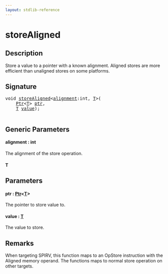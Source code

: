 ```yaml
---
layout: stdlib-reference
---
```


# storeAligned

## Description

Store a value to a pointer with a known alignment.
Aligned stores are more efficient than unaligned stores on some platforms.



## Signature 

<pre>
<span class="code_keyword">void</span> <a href="storealigned-5.html">storeAligned</a>&lt;<a href="storealigned-5.html#decl-alignment" class="code_var">alignment</a>:<span class="code_keyword">int</span>, <a href="storealigned-5.html#typeparam-T" class="code_type">T</a>&gt;(
    <a href="index.html" class="code_type">Ptr</a>&lt;<a href="storealigned-5.html#typeparam-T" class="code_type">T</a>&gt; <a href="storealigned-5.html#decl-ptr" class="code_param">ptr</a>,
    <a href="storealigned-5.html#typeparam-T" class="code_type">T</a> <a href="storealigned-5.html#decl-value" class="code_param">value</a>);

</pre>

## Generic Parameters

####  <a id="decl-alignment"></a>alignment  : int
The alignment of the store operation.

####  <a id="typeparam-T"></a>T

## Parameters

####  <a id="decl-ptr"></a>ptr  : [Ptr](../types/ptr-0/index)\<[T](../types/ptr-0/index#typeparam-T)\>
The pointer to store value to.

####  <a id="decl-value"></a>value  : [T](storealigned-5#typeparam-T)
The value to store.


## Remarks
When targeting SPIRV, this function maps to an <span class='code'>OpStore</span> instruction with the <span class='code'>Aligned</span> memory operand.
The functions maps to normal store operation on other targets.


